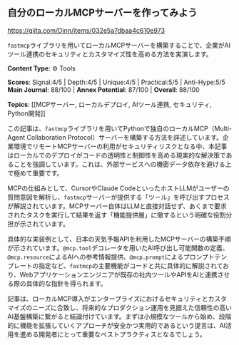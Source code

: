 ## 自分のローカルMCPサーバーを作ってみよう

https://qiita.com/Dinn/items/032e5a7dbaa4c610e973

`fastmcp`ライブラリを用いてローカルMCPサーバーを構築することで、企業がAIツール連携のセキュリティとカスタマイズ性を高める方法を実演します。

**Content Type**: ⚙️ Tools

**Scores**: Signal:4/5 | Depth:4/5 | Unique:4/5 | Practical:5/5 | Anti-Hype:5/5
**Main Journal**: 88/100 | **Annex Potential**: 87/100 | **Overall**: 88/100

**Topics**: [[MCPサーバー, ローカルデプロイ, AIツール連携, セキュリティ, Python開発]]

この記事は、`fastmcp`ライブラリを用いてPythonで独自のローカルMCP（Multi-Agent Collaboration Protocol）サーバーを構築する方法を詳述しています。企業環境でリモートMCPサーバーの利用がセキュリティリスクとなる中、本記事はローカルでのデプロイがコードの透明性と制御性を高める現実的な解決策であることを強調しています。これは、外部サービスへの機密データ依存を避ける上で極めて重要です。

MCPの仕組みとして、CursorやClaude CodeといったホストLLMがユーザーの質問意図を解析し、`fastmcp`サーバーが提供する「ツール」を呼び出すプロセスが解説されています。MCPサーバー自体はLLMと直接対話せず、あくまで要求されたタスクを実行して結果を返す「機能提供層」に徹するという明確な役割分担が示されています。

具体的な実装例として、日本の天気予報APIを利用したMCPサーバーの構築手順が示されています。`@mcp.tool`デコレータを用いたAI呼び出し可能関数の定義、`@mcp.resource`によるAIへの参考情報提供、`@mcp.prompt`によるプロンプトテンプレートの指定など、`fastmcp`の主要機能がコードと共に具体的に解説されており、Webアプリケーションエンジニアが既存の社内ツールやAPIをAIと連携させる際の具体的な指針を得られます。

記事は、ローカルMCP導入がエンタープライズにおけるセキュリティとカスタマイズのニーズに合致し、将来的なプロダクション運用を見据えた信頼性の高いAI基盤構築に繋がると結論付けています。まずは小規模なツールから始め、段階的に機能を拡張していくアプローチが安全かつ実用的であるという提言は、AI活用を進める開発者にとって重要なベストプラクティスとなるでしょう。